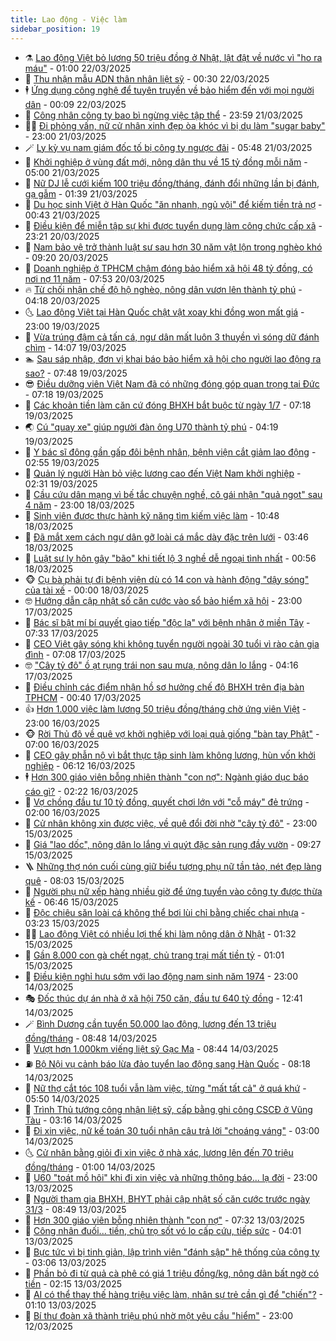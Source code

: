 ```yaml
---
title: Lao động - Việc làm
sidebar_position: 19
---
```


<!-- dantri-lao-dong-viec-lam:START -->
- ⚗️ [Lao động Việt bỏ lương 50 triệu đồng ở Nhật, lật đật về nước vì &quot;ho ra máu&quot;](https://dantri.com.vn/lao-dong-viec-lam/lao-dong-viet-bo-luong-50-trieu-dong-o-nhat-lat-dat-ve-nuoc-vi-ho-ra-mau-20250321130257296.htm) - 01:00 22/03/2025
- 🙉 [Thu nhận mẫu ADN thân nhân liệt sỹ](https://dantri.com.vn/lao-dong-viec-lam/thu-nhan-mau-adn-than-nhan-liet-sy-20250321174850785.htm) - 00:30 22/03/2025
- 🕴 [Ứng dụng công nghệ để tuyên truyền về bảo hiểm đến với mọi người dân](https://dantri.com.vn/lao-dong-viec-lam/ung-dung-cong-nghe-de-tuyen-truyen-ve-bao-hiem-den-voi-moi-nguoi-dan-20250321211237489.htm) - 00:09 22/03/2025
- 🧐 [Công nhân công ty bao bì ngừng việc tập thể](https://dantri.com.vn/lao-dong-viec-lam/cong-nhan-cong-ty-bao-bi-ngung-viec-tap-the-20250321225513214.htm) - 23:59 21/03/2025
- 🧑‍💻 [Đi phỏng vấn, nữ cử nhân xinh đẹp òa khóc vì bị dụ làm &quot;sugar baby&quot;](https://dantri.com.vn/lao-dong-viec-lam/di-phong-van-nu-cu-nhan-xinh-dep-oa-khoc-vi-bi-du-lam-sugar-baby-20250321063100080.htm) - 23:00 21/03/2025
- 🪄 [Ly kỳ vụ nam giám đốc tố bị công ty ngược đãi](https://dantri.com.vn/lao-dong-viec-lam/ly-ky-vu-nam-giam-doc-to-bi-cong-ty-nguoc-dai-20250321122126538.htm) - 05:48 21/03/2025
- 🦣 [Khởi nghiệp ở vùng đất mới, nông dân thu về 15 tỷ đồng mỗi năm](https://dantri.com.vn/lao-dong-viec-lam/khoi-nghiep-o-vung-dat-moi-nong-dan-thu-ve-15-ty-dong-moi-nam-20250321073736159.htm) - 05:00 21/03/2025
- 🎡 [Nữ DJ lễ cưới kiếm 100 triệu đồng/tháng, đánh đổi những lần bị đánh, gạ gẫm](https://dantri.com.vn/lao-dong-viec-lam/nu-dj-le-cuoi-kiem-100-trieu-dongthang-danh-doi-nhung-lan-bi-danh-ga-gam-20250320175907686.htm) - 01:39 21/03/2025
- 🦍 [Du học sinh Việt ở Hàn Quốc &quot;ăn nhanh, ngủ vội&quot; để kiếm tiền trả nợ](https://dantri.com.vn/lao-dong-viec-lam/du-hoc-sinh-viet-o-han-quoc-an-nhanh-ngu-voi-de-kiem-tien-tra-no-20250308125356393.htm) - 00:43 21/03/2025
- 🫶 [Điều kiện để miễn tập sự khi được tuyển dụng làm công chức cấp xã](https://dantri.com.vn/lao-dong-viec-lam/dieu-kien-de-mien-tap-su-khi-duoc-tuyen-dung-lam-cong-chuc-cap-xa-20250320134406138.htm) - 23:21 20/03/2025
- 🥸 [Nam bảo vệ trở thành luật sư sau hơn 30 năm vật lộn trong nghèo khó](https://dantri.com.vn/lao-dong-viec-lam/nam-bao-ve-tro-thanh-luat-su-sau-hon-30-nam-vat-lon-trong-ngheo-kho-20250319182413420.htm) - 09:20 20/03/2025
- 🎡 [Doanh nghiệp ở TPHCM chậm đóng bảo hiểm xã hội 48 tỷ đồng, có nơi nợ 11 năm](https://dantri.com.vn/lao-dong-viec-lam/doanh-nghiep-o-tphcm-cham-dong-bao-hiem-xa-hoi-48-ty-dong-co-noi-no-11-nam-20250320132131536.htm) - 07:53 20/03/2025
- 🔥 [Từ chối nhận chế độ hộ nghèo, nông dân vươn lên thành tỷ phú](https://dantri.com.vn/lao-dong-viec-lam/tu-choi-nhan-che-do-ho-ngheo-nong-dan-vuon-len-thanh-ty-phu-20250320065459838.htm) - 04:18 20/03/2025
- 🌜 [Lao động Việt tại Hàn Quốc chật vật xoay khi đồng won mất giá](https://dantri.com.vn/lao-dong-viec-lam/lao-dong-viet-tai-han-quoc-chat-vat-xoay-khi-dong-won-mat-gia-20250319173934570.htm) - 23:00 19/03/2025
- 🤭 [Vừa trúng đậm cả tấn cá, ngư dân mất luôn 3 thuyền vì sóng dữ đánh chìm](https://dantri.com.vn/lao-dong-viec-lam/vua-trung-dam-ca-tan-ca-ngu-dan-mat-luon-3-thuyen-vi-song-du-danh-chim-20250319173331335.htm) - 14:07 19/03/2025
- 🏊 [Sau sáp nhập, đơn vị khai báo bảo hiểm xã hội cho người lao động ra sao?](https://dantri.com.vn/lao-dong-viec-lam/sau-sap-nhap-don-vi-khai-bao-bao-hiem-xa-hoi-cho-nguoi-lao-dong-ra-sao-20250319143236085.htm) - 07:48 19/03/2025
- 😎 [Điều dưỡng viên Việt Nam đã có những đóng góp quan trọng tại Đức](https://dantri.com.vn/lao-dong-viec-lam/dieu-duong-vien-viet-nam-da-co-nhung-dong-gop-quan-trong-tai-duc-20250319133402169.htm) - 07:18 19/03/2025
- 🤖 [Các khoản tiền làm căn cứ đóng BHXH bắt buộc từ ngày 1/7](https://dantri.com.vn/lao-dong-viec-lam/cac-khoan-tien-lam-can-cu-dong-bhxh-bat-buoc-tu-ngay-17-20250318144939327.htm) - 07:18 19/03/2025
- 🌏 [Cú &quot;quay xe&quot; giúp người đàn ông U70 thành tỷ phú](https://dantri.com.vn/lao-dong-viec-lam/cu-quay-xe-giup-nguoi-dan-ong-u70-thanh-ty-phu-20250319095050440.htm) - 04:19 19/03/2025
- 🦏 [Y bác sĩ đông gần gấp đôi bệnh nhân, bệnh viện cắt giảm lao động](https://dantri.com.vn/lao-dong-viec-lam/y-bac-si-dong-gan-gap-doi-benh-nhan-benh-vien-cat-giam-lao-dong-20250319092308535.htm) - 02:55 19/03/2025
- 🤔 [Quản lý người Hàn bỏ việc lương cao đến Việt Nam khởi nghiệp](https://dantri.com.vn/lao-dong-viec-lam/quan-ly-nguoi-han-bo-viec-luong-cao-den-viet-nam-khoi-nghiep-20250318195330580.htm) - 02:31 19/03/2025
- 🌮 [Cầu cứu dân mạng vì bế tắc chuyện nghề, cô gái nhận &quot;quả ngọt&quot; sau 4 năm](https://dantri.com.vn/lao-dong-viec-lam/cau-cuu-dan-mang-vi-be-tac-chuyen-nghe-co-gai-nhan-qua-ngot-sau-4-nam-20250318191824560.htm) - 23:00 18/03/2025
- 💪 [Sinh viên được thực hành kỹ năng tìm kiếm việc làm](https://dantri.com.vn/lao-dong-viec-lam/sinh-vien-duoc-thuc-hanh-ky-nang-tim-kiem-viec-lam-20250318173347534.htm) - 10:48 18/03/2025
- 💪 [Đã mắt xem cách ngư dân gỡ loài cá mắc dày đặc trên lưới](https://dantri.com.vn/lao-dong-viec-lam/da-mat-xem-cach-ngu-dan-go-loai-ca-mac-day-dac-tren-luoi-20250318103157450.htm) - 03:46 18/03/2025
- 🦒 [Luật sư ly hôn gây &quot;bão&quot; khi tiết lộ 3 nghề dễ ngoại tình nhất](https://dantri.com.vn/lao-dong-viec-lam/luat-su-ly-hon-gay-bao-khi-tiet-lo-3-nghe-de-ngoai-tinh-nhat-20250317163229245.htm) - 00:56 18/03/2025
- 🐵 [Cụ bà phải tự đi bệnh viện dù có 14 con và hành động &quot;dậy sóng&quot; của tài xế](https://dantri.com.vn/lao-dong-viec-lam/cu-ba-phai-tu-di-benh-vien-du-co-14-con-va-hanh-dong-day-song-cua-tai-xe-20250317160209637.htm) - 00:00 18/03/2025
- 🤓 [Hướng dẫn cập nhật số căn cước vào sổ bảo hiểm xã hội](https://dantri.com.vn/lao-dong-viec-lam/huong-dan-cap-nhat-so-can-cuoc-vao-so-bao-hiem-xa-hoi-20250317121712901.htm) - 23:00 17/03/2025
- 🧐 [Bác sĩ bật mí bí quyết giao tiếp &quot;độc lạ&quot; với bệnh nhân ở miền Tây](https://dantri.com.vn/lao-dong-viec-lam/bac-si-bat-mi-bi-quyet-giao-tiep-doc-la-voi-benh-nhan-o-mien-tay-20250317112240514.htm) - 07:33 17/03/2025
- 💪 [CEO Việt gây sóng khi không tuyển người ngoài 30 tuổi vì rào cản gia đình](https://dantri.com.vn/lao-dong-viec-lam/ceo-viet-gay-song-khi-khong-tuyen-nguoi-ngoai-30-tuoi-vi-rao-can-gia-dinh-20250317131436060.htm) - 07:08 17/03/2025
- 🤓 [&quot;Cây tỷ đô&quot; ồ ạt rụng trái non sau mưa, nông dân lo lắng](https://dantri.com.vn/lao-dong-viec-lam/cay-ty-do-o-at-rung-trai-non-sau-mua-nong-dan-lo-lang-20250317102814151.htm) - 04:16 17/03/2025
- 💯 [Điều chỉnh các điểm nhận hồ sơ hưởng chế độ BHXH trên địa bàn TPHCM](https://dantri.com.vn/lao-dong-viec-lam/dieu-chinh-cac-diem-nhan-ho-so-huong-che-do-bhxh-tren-dia-ban-tphcm-20250316184055518.htm) - 00:40 17/03/2025
- 👍 [Hơn 1.000 việc làm lương 50 triệu đồng/tháng chờ ứng viên Việt](https://dantri.com.vn/lao-dong-viec-lam/hon-1000-viec-lam-luong-50-trieu-dongthang-cho-ung-vien-viet-20250311140755331.htm) - 23:00 16/03/2025
- 🐵 [Rời Thủ đô về quê vợ khởi nghiệp với loại quả giống &quot;bàn tay Phật&quot;](https://dantri.com.vn/lao-dong-viec-lam/roi-thu-do-ve-que-vo-khoi-nghiep-voi-loai-qua-giong-ban-tay-phat-20250315172201152.htm) - 07:00 16/03/2025
- 💂 [CEO gây phẫn nộ vì bắt thực tập sinh làm không lương, hùn vốn khởi nghiệp](https://dantri.com.vn/lao-dong-viec-lam/ceo-gay-phan-no-vi-bat-thuc-tap-sinh-lam-khong-luong-hun-von-khoi-nghiep-20250314231734625.htm) - 06:12 16/03/2025
- 🕴 [Hơn 300 giáo viên bỗng nhiên thành &quot;con nợ&quot;: Ngành giáo dục báo cáo gì?](https://dantri.com.vn/lao-dong-viec-lam/hon-300-giao-vien-bong-nhien-thanh-con-no-nganh-giao-duc-bao-cao-gi-20250315230202344.htm) - 02:22 16/03/2025
- 👀 [Vợ chồng đầu tư 10 tỷ đồng, quyết chơi lớn với &quot;cỗ máy&quot; đẻ trứng](https://dantri.com.vn/lao-dong-viec-lam/vo-chong-dau-tu-10-ty-dong-quyet-choi-lon-voi-co-may-de-trung-20250312171555906.htm) - 02:00 16/03/2025
- 🦄 [Cử nhân không xin được việc, về quê đổi đời nhờ &quot;cây tỷ đô&quot;](https://dantri.com.vn/lao-dong-viec-lam/cu-nhan-khong-xin-duoc-viec-ve-que-doi-doi-nho-cay-ty-do-20250314153908384.htm) - 23:00 15/03/2025
- 🔭 [Giá &quot;lao dốc&quot;, nông dân lo lắng vì quýt đặc sản rụng đầy vườn](https://dantri.com.vn/lao-dong-viec-lam/gia-lao-doc-nong-dan-lo-lang-vi-quyt-dac-san-rung-day-vuon-20250315155745461.htm) - 09:27 15/03/2025
- 🪜 [Những thợ nón cuối cùng giữ biểu tượng phụ nữ tần tảo, nét đẹp làng quê](https://dantri.com.vn/lao-dong-viec-lam/nhung-tho-non-cuoi-cung-giu-bieu-tuong-phu-nu-tan-tao-net-dep-lang-que-20250314153221620.htm) - 08:03 15/03/2025
- 🌊 [Người phụ nữ xếp hàng nhiều giờ để ứng tuyển vào công ty được thừa kế](https://dantri.com.vn/lao-dong-viec-lam/nguoi-phu-nu-xep-hang-nhieu-gio-de-ung-tuyen-vao-cong-ty-duoc-thua-ke-20250314233904111.htm) - 06:46 15/03/2025
- 💯 [Độc chiêu săn loài cá không thể bơi lùi chỉ bằng chiếc chai nhựa](https://dantri.com.vn/lao-dong-viec-lam/doc-chieu-san-loai-ca-khong-the-boi-lui-chi-bang-chiec-chai-nhua-20250314133905449.htm) - 03:23 15/03/2025
- 👨‍🏫 [Lao động Việt có nhiều lợi thế khi làm nông dân ở Nhật](https://dantri.com.vn/lao-dong-viec-lam/lao-dong-viet-co-nhieu-loi-the-khi-lam-nong-dan-o-nhat-20250315005659115.htm) - 01:32 15/03/2025
- 🙉 [Gần 8.000 con gà chết ngạt, chủ trang trại mất tiền tỷ](https://dantri.com.vn/lao-dong-viec-lam/gan-8000-con-ga-chet-ngat-chu-trang-trai-mat-tien-ty-20250315074133426.htm) - 01:01 15/03/2025
- 🦄 [Điều kiện nghỉ hưu sớm với lao động nam sinh năm 1974](https://dantri.com.vn/lao-dong-viec-lam/dieu-kien-nghi-huu-som-voi-lao-dong-nam-sinh-nam-1974-20250310142625554.htm) - 23:00 14/03/2025
- 🎭 [Đốc thúc dự án nhà ở xã hội 750 căn, đầu tư 640 tỷ đồng](https://dantri.com.vn/lao-dong-viec-lam/doc-thuc-du-an-nha-o-xa-hoi-750-can-dau-tu-640-ty-dong-20250314164653427.htm) - 12:41 14/03/2025
- 🪄 [Bình Dương cần tuyển 50.000 lao động, lương đến 13 triệu đồng/tháng](https://dantri.com.vn/lao-dong-viec-lam/binh-duong-can-tuyen-50000-lao-dong-luong-den-13-trieu-dongthang-20250314093817935.htm) - 08:48 14/03/2025
- 🌁 [Vượt hơn 1.000km viếng liệt sỹ Gạc Ma](https://dantri.com.vn/lao-dong-viec-lam/vuot-hon-1000km-vieng-liet-sy-gac-ma-20250314113955757.htm) - 08:44 14/03/2025
- ⛽️ [Bộ Nội vụ cảnh báo lừa đảo tuyển lao động sang Hàn Quốc](https://dantri.com.vn/lao-dong-viec-lam/bo-noi-vu-canh-bao-lua-dao-tuyen-lao-dong-sang-han-quoc-20250314150739937.htm) - 08:18 14/03/2025
- 🤩 [Nữ thợ cắt tóc 108 tuổi vẫn làm việc, từng &quot;mất tất cả&quot; ở quá khứ](https://dantri.com.vn/lao-dong-viec-lam/nu-tho-cat-toc-108-tuoi-van-lam-viec-tung-mat-tat-ca-o-qua-khu-20250313144823574.htm) - 05:50 14/03/2025
- 🌝 [Trình Thủ tướng công nhận liệt sỹ, cấp bằng ghi công CSCĐ ở Vũng Tàu](https://dantri.com.vn/lao-dong-viec-lam/trinh-thu-tuong-cong-nhan-liet-sy-cap-bang-ghi-cong-cscd-o-vung-tau-20250307171938106.htm) - 03:16 14/03/2025
- 🤗 [Đi xin việc, nữ kế toán 30 tuổi nhận câu trả lời &quot;choáng váng&quot;](https://dantri.com.vn/lao-dong-viec-lam/di-xin-viec-nu-ke-toan-30-tuoi-nhan-cau-tra-loi-choang-vang-20250313172333045.htm) - 03:00 14/03/2025
- 🌜 [Cử nhân bằng giỏi đi xin việc ở nhà xác, lương lên đến 70 triệu đồng/tháng](https://dantri.com.vn/lao-dong-viec-lam/cu-nhan-bang-gioi-di-xin-viec-o-nha-xac-luong-len-den-70-trieu-dongthang-20250313153724753.htm) - 01:00 14/03/2025
- 👀 [U60 &quot;toát mồ hôi&quot; khi đi xin việc và những thông báo... lạ đời](https://dantri.com.vn/lao-dong-viec-lam/u60-toat-mo-hoi-khi-di-xin-viec-va-nhung-thong-bao-la-doi-20250313131148826.htm) - 23:00 13/03/2025
- 🫣 [Người tham gia BHXH, BHYT phải cập nhật số căn cước trước ngày 31/3](https://dantri.com.vn/lao-dong-viec-lam/nguoi-tham-gia-bhxh-bhyt-phai-cap-nhat-so-can-cuoc-truoc-ngay-313-20250313154311480.htm) - 08:49 13/03/2025
- 🧠 [Hơn 300 giáo viên bỗng nhiên thành &quot;con nợ&quot;](https://dantri.com.vn/lao-dong-viec-lam/hon-300-giao-vien-bong-nhien-thanh-con-no-20250313135613783.htm) - 07:32 13/03/2025
- 🎊 [Công nhân đuối... tiền, chủ trọ sốt vó lo cấp cứu, tiếp sức](https://dantri.com.vn/lao-dong-viec-lam/cong-nhan-duoi-tien-chu-tro-sot-vo-lo-cap-cuu-tiep-suc-20250311233521967.htm) - 04:01 13/03/2025
- 🧰 [Bực tức vì bị tinh giản, lập trình viên &quot;đánh sập&quot; hệ thống của công ty](https://dantri.com.vn/lao-dong-viec-lam/buc-tuc-vi-bi-tinh-gian-lap-trinh-vien-danh-sap-he-thong-cua-cong-ty-20250312155210045.htm) - 03:06 13/03/2025
- 🐘 [Phần bỏ đi từ quả cà phê có giá 1 triệu đồng/kg, nông dân bất ngờ có tiền](https://dantri.com.vn/lao-dong-viec-lam/phan-bo-di-tu-qua-ca-phe-co-gia-1-trieu-dongkg-nong-dan-bat-ngo-co-tien-20250312162856778.htm) - 02:15 13/03/2025
- 🥳 [AI có thể thay thế hàng triệu việc làm, nhân sự trẻ cần gì để &quot;chiến&quot;?](https://dantri.com.vn/lao-dong-viec-lam/ai-co-the-thay-the-hang-trieu-viec-lam-nhan-su-tre-can-gi-de-chien-20250312165440288.htm) - 01:10 13/03/2025
- 🐎 [Bí thư đoàn xã thành triệu phú nhờ một yêu cầu &quot;hiểm&quot;](https://dantri.com.vn/lao-dong-viec-lam/bi-thu-doan-xa-thanh-trieu-phu-nho-mot-yeu-cau-hiem-20250312133135209.htm) - 23:00 12/03/2025<!-- dantri-lao-dong-viec-lam:END -->
